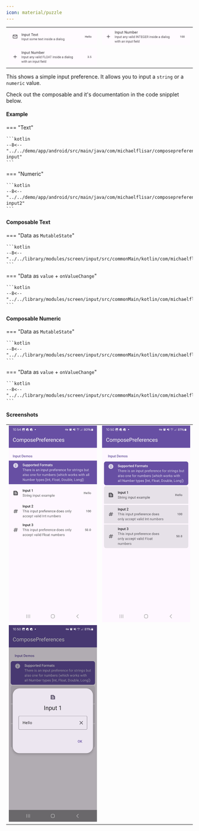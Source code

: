 ```yaml
---
icon: material/puzzle
---
```


|                                                          |                                                         |
|----------------------------------------------------------|---------------------------------------------------------|
| ![Screenshot](../screenshots/previews/input-text1.jpg)   | ![Screenshot](../screenshots/previews/input-number1.jpg) |
| ![Screenshot](../screenshots/previews/input-number2.jpg) | |

This shows a simple input preference. It allows you to input a `string` or a `numeric` value.

Check out the composable and it's documentation in the code snipplet below.

#### Example

=== "Text"

    ```kotlin
    --8<-- "../../demo/app/android/src/main/java/com/michaelflisar/composepreferences/demo/demos/PrefScreenDemo.kt:demo-input"
    ```

=== "Numeric"

    ```kotlin
    --8<-- "../../demo/app/android/src/main/java/com/michaelflisar/composepreferences/demo/demos/PrefScreenDemo.kt:demo-input2"
    ```

#### Composable Text

=== "Data as `MutableState`"

    ```kotlin
    --8<-- "../../library/modules/screen/input/src/commonMain/kotlin/com/michaelflisar/composepreferences/screen/input/PreferenceInputText.kt:constructor"
    ```

=== "Data as `value` + `onValueChange`"

    ```kotlin
    --8<-- "../../library/modules/screen/input/src/commonMain/kotlin/com/michaelflisar/composepreferences/screen/input/PreferenceInputText.kt:constructor2"
    ```

#### Composable Numeric

=== "Data as `MutableState`"

    ```kotlin
    --8<-- "../../library/modules/screen/input/src/commonMain/kotlin/com/michaelflisar/composepreferences/screen/input/PreferenceInputNumber.kt:constructor"
    ```

=== "Data as `value` + `onValueChange`"

    ```kotlin
    --8<-- "../../library/modules/screen/input/src/commonMain/kotlin/com/michaelflisar/composepreferences/screen/input/PreferenceInputNumber.kt:constructor2"
    ```

#### Screenshots

|                                                       |                                                      |
|-------------------------------------------------------|------------------------------------------------------|
| ![Screenshot](../screenshots/input/input-default.jpg) | ![Screenshot](../screenshots/input/input-modern.jpg) |
| ![Screenshot](../screenshots/input/input-dialog.jpg)  |                                                      |